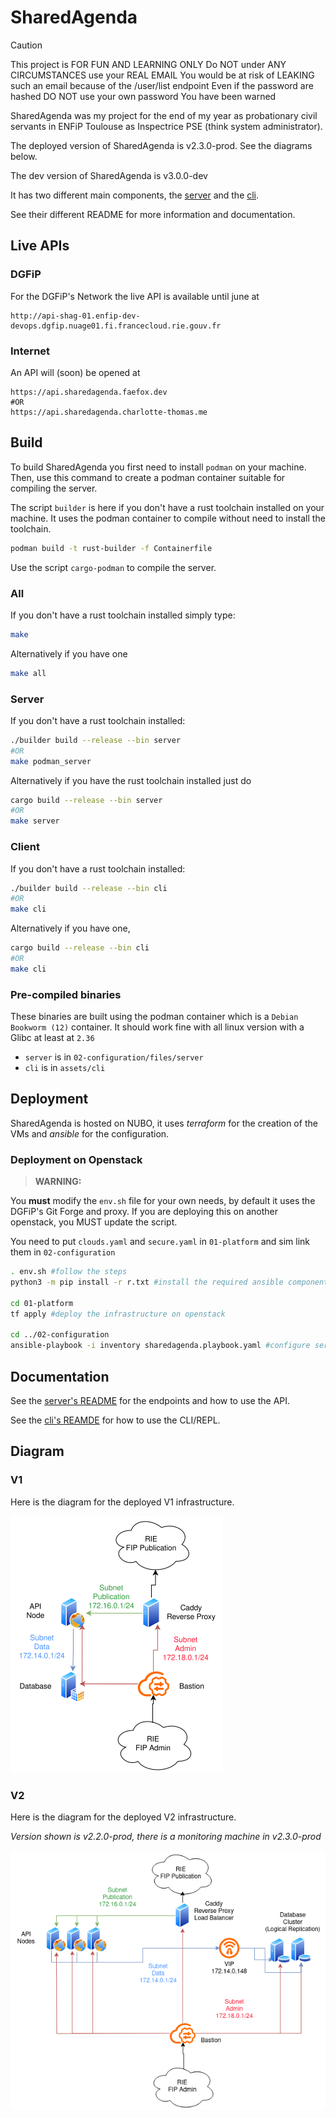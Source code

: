 # SharedAgenda

> [!CAUTION]
> This project is FOR FUN AND LEARNING ONLY
> Do NOT under ANY CIRCUMSTANCES use your REAL EMAIL
> You would be at risk of LEAKING such an email because of the /user/list endpoint
> Even if the password are hashed DO NOT use your own password
> You have been warned


SharedAgenda was my project for the end of my year as probationary civil
servants in ENFiP Toulouse as Inspectrice PSE (think system administrator).

The deployed version of SharedAgenda is v2.3.0-prod. See the diagrams below.

The dev version of SharedAgenda is v3.0.0-dev

It has two different main components, the [server](crates/server) and the
[cli](crates/cli).

See their different README for more information and documentation.

## Live APIs
### DGFiP
For the DGFiP's Network the live API is available until june at

```
http://api-shag-01.enfip-dev-devops.dgfip.nuage01.fi.francecloud.rie.gouv.fr
````

### Internet
An API will (soon) be opened at

```
https://api.sharedagenda.faefox.dev
#OR
https://api.sharedagenda.charlotte-thomas.me
```

## Build
To build SharedAgenda you first need to install `podman` on your machine. 
Then, use this command to create a podman container suitable for compiling the
server.

The script `builder` is here if you don't have a rust toolchain installed on
your machine. It uses the podman container to compile without need to install
the toolchain.

```sh 
podman build -t rust-builder -f Containerfile
```

Use the script `cargo-podman` to compile the server.

### All

If you don't have a rust toolchain installed simply type:
```sh
make
```

Alternatively if you have one
```sh
make all
```

### Server
If you don't have a rust toolchain installed:
```sh
./builder build --release --bin server
#OR 
make podman_server
```

Alternatively if you have the rust toolchain installed just do
```sh
cargo build --release --bin server
#OR
make server
```

### Client
If you don't have a rust toolchain installed:
```sh
./builder build --release --bin cli
#OR
make cli
```

Alternatively if you have one,
```sh
cargo build --release --bin cli
#OR
make cli
````

### Pre-compiled binaries
These binaries are built using the podman container which is a `Debian Bookworm (12)` container. It should work fine with all linux version with a Glibc at least at `2.36`
- `server` is in `02-configuration/files/server`
- `cli` is in `assets/cli`

## Deployment
SharedAgenda is hosted on NUBO, it uses _terraform_ for the creation of the VMs
and _ansible_ for the configuration. 

### Deployment on Openstack

> **WARNING:**

You **must** modify the `env.sh` file for your own needs, by default it uses the DGFiP's Git Forge and proxy.
If you are deploying this on another openstack, you MUST update the script.

You need to put `clouds.yaml` and `secure.yaml` in `01-platform` and sim link
them in `02-configuration`

```sh 
. env.sh #follow the steps
python3 -m pip install -r r.txt #install the required ansible components

cd 01-platform 
tf apply #deploy the infrastructure on openstack

cd ../02-configuration
ansible-playbook -i inventory sharedagenda.playbook.yaml #configure servers
```

## Documentation

See the [server's README](crates/server/README.md) for the endpoints and how to
use the API.

See the [cli's REAMDE](crates/cli/README.md) for how to use the CLI/REPL.

## Diagram

### V1
Here is the diagram for the deployed V1 infrastructure.

[![](assets/infrastructure_v1.png)](assets/infrastructure_v1.png)

### V2
Here is the diagram for the deployed V2 infrastructure.

*Version shown is v2.2.0-prod, there is a monitoring machine in v2.3.0-prod*

[![](assets/infrastructure_v2.png)](assets/infrastructure_v2.png)
